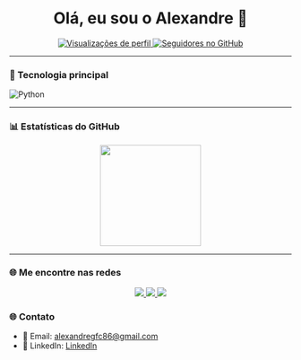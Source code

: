 <h1 align="center">Olá, eu sou o Alexandre 👋</h1>

<p align="center">
  <a href="https://github.com/alexandreguimaraes">
    <img src="https://komarev.com/ghpvc/?username=alexandreguimaraes&style=flat&color=blue" alt="Visualizações de perfil" />
  </a>
  <a href="https://github.com/alexandreguimaraes?tab=followers">
    <img src="https://img.shields.io/github/followers/alexandreguimaraes?label=Seguidores&style=flat" alt="Seguidores no GitHub" />
  </a>
</p>

---

### 🐍 Tecnologia principal
![Python](https://img.shields.io/badge/-Python-3776AB?style=flat-square&logo=python&logoColor=white)

---

### 📊 Estatísticas do GitHub
<p align="center">
  <img height="180em" src="https://github-readme-stats.vercel.app/api?username=alexandreguimaraes&show_icons=true&theme=tokyonight" />
</p>

---

### 🌐 Me encontre nas redes

<p align="center">
  <a href="https://www.linkedin.com/in/alexandre-guimarães-a0b62230a" target="_blank">
    <img src="https://img.shields.io/badge/LinkedIn-0A66C2?style=for-the-badge&logo=linkedin&logoColor=white" />
  </a>
  <a href="https://www.instagram.com/guimaraeesz/?next=%2F" target="_blank">
    <img src="https://img.shields.io/badge/Instagram-E4405F?style=for-the-badge&logo=instagram&logoColor=white" />
  </a>
  <a href="https://discord.com/users/597555766286745610" target="_blank">
    <img src="https://img.shields.io/badge/Discord-5865F2?style=for-the-badge&logo=discord&logoColor=white" />
  </a>
</p>


### 🌐 Contato
- 📧 Email: alexandregfc86@gmail.com
- 💼 LinkedIn: [LinkedIn](https://linkedin.com/in/alexandre-guimarães-a0b62230a)

